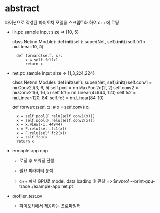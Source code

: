 # abstract

파이썬으로 작성된 파이토치 모델을 스크립트화 하여 c++에 로딩

- lin.pt: sample input size => {10, 5}

    class Net(nn.Module):
        def __init__(self):
            super(Net, self).__init__()
            self.fc1 = nn.Linear(10, 5)
          
        def forward(self, x):
            x = self.fc1(x)
            return x

- net.pt: sample input size => {1,3,224,224}

    class Net(nn.Module):
    def __init__(self):
        super(Net, self).__init__()
        self.conv1 = nn.Conv2d(3, 6, 5)
        self.pool = nn.MaxPool2d(2, 2)
        self.conv2 = nn.Conv2d(6, 16, 5)
        self.fc1 = nn.Linear(44944, 120)
        self.fc2 = nn.Linear(120, 84)
        self.fc3 = nn.Linear(84, 10)
        
    def forward(self, x):
        # x = self.conv1(x)

        x = self.pool(F.relu(self.conv1(x)))
        x = self.pool(F.relu(self.conv2(x)))
        x = x.view(-1, 44944)
        x = F.relu(self.fc1(x))
        x = F.relu(self.fc2(x))
        x = self.fc3(x)
        return x


- exmaple-app.cpp

    - 로딩 후 포워딩 진행

    - 필요 파라미터 분석

    - c++ 에서 GPU로 model, data loading 후 관찰 => $nvprof --print-gpu-trace ./example-app net.pt


- profiler_test.py

    - 파이토치에서 제공하는 프로파일러